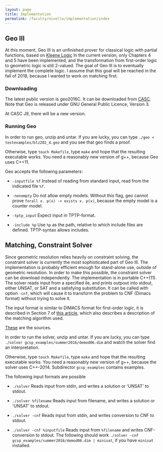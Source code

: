 ```yaml
---
layout: page
title: Implementation
permalink: /faculty/nivelle/implementation/index
---
```


## Geo III

At this moment, Geo III is an unfinished prover for classical logic 
with partial functions, based on 
[Kleene Logic](https://cs-sst.github.io/faculty/nivelle/publications/index/jlc2014.pdf)
In the current version, only Chapters 4 and 5 have been implemented,
and the transformation from first-order logic to geometric logic
is still 2-valued. 
The goal of Geo III is to eventually implement the complete logic.
I assume that this goal will be reached in the fall of 2018,
because I wanted to work on matching first. 

### Downloading

The latest public version is geo2016C.
It can be downloaded from 
[CASC](http://www.cs.miami.edu/~tptp/CASC/J8/SystemsSources/).
Note that Geo is released under GNU General Public Licence, Version 3.

At CASC J9, there will be a new version. 

### Running Geo

In order to run geo, unzip and untar. If you are lucky, you
can type `./geo < testexamples/blz202_4.geo` and you see that geo finds a proof.

Otherwise, type  `touch Makefile`, type `make` and hope that
the resulting executable works. You need a reasonably
new version of g++, because Geo uses C++11.

Geo accepts the following parameters:

-  `-inputfile %f` Instead of reading from standard input, read from the
   indicated file `%f`.
   
-  `-nonempty`  Do not allow empty models. Without this flag, geo cannot prove
    `forall x. p(x) -> exists x. p(x)`, because the empty model
     is a counter model.
    
-  `-tptp_input` Expect input in TPTP-format.

-  `-include %p` Use `%p` as the path, relative to which include files are defined. TPTP-syntax allows includes. 


## Matching, Constraint Solver 

Since geometric resolution relies heavily on constraint solving,
the constraint solver is currently the most sophisticated part of Geo III.
The implementation is probably efficient enough for stand-alone use,
outside of geometric resolution. In order to make this possible,
the constraint solver can be download independently. 
The implementation is in portable C++(11).
The solver reads input from a specified ile, and prints outpout into stdout, either
UNSAT, or SAT and a satisfying substitution. It can be called with 
option `-cnf`, which will cause it to transform the problem to CNF (Dimacs format)
without trying to solve it.

The input format is similar
to DIMACS format for first-order logic, it is described in Section 7 of 
[this article](GCSP.pdf), which also describes a description of the matching
algorithm used.

[These](geo2018gcsp.tar.gz) are the sources.

In order to run the solver, unzip and untar. If you are lucky, you
can type `./solver gcsp_examples/summer2016/demod06.dim` and watch the solver find
an interpretation.

Otherwise, type  `touch Makefile`, type `make` and hope that
the resulting executable works. You need a reasonably
new version of g++, because the solver uses C++-2014.
Subdirector `gcsp_examples` contains examples. 

The following input formats are possible

- `./solver` Reads input from stdin, and writes a solution or 'UNSAT' to stdout. 

- `./solver %filename` Reads input from filename, and writes a solution or 'UNSAT' to stdout.

- `./solver -cnf` Reads input from stdin, and writes conversion to CNF to stdout. 
    
- `./solver -cnf %inputfile` Reads input from `%filename` and writes CNF-conversion to stdout.
   The following should work `./solver -cnf gcsp_examples/summer2016/demod06.dim | minisat`, if you have `minisat` installed.


